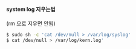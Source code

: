 #### system log 지우는법

(rm 으로 지우면 안됨)

```bash
$ sudo sh -c 'cat /dev/null > /var/log/syslog'
$ cat /dev/null > /var/log/kern.log'
```
